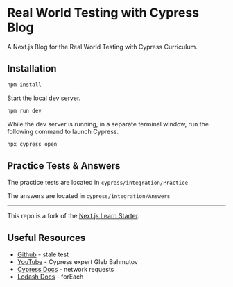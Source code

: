 # Real World Testing with Cypress Blog

A Next.js Blog for the Real World Testing with Cypress Curriculum.

## Installation

```bash
npm install
```

Start the local dev server.

```bash
npm run dev
```

While the dev server is running, in a separate terminal window, run the following command to launch Cypress.

```bash
npx cypress open
```

## Practice Tests & Answers

The practice tests are located in `cypress/integration/Practice`

The answers are located in `cypress/integration/Answers`

---

This repo is a fork of the [Next.js Learn Starter](https://github.com/vercel/next-learn-starter/).

## Useful Resources

- [Github](https://github.com/cypress-io/cypress/issues/19423) - stale test
- [YouTube](https://www.youtube.com/playlist?list=PLP9o9QNnQuAYYRpJzDNWpeuOVTwxmIxcI) - Cypress expert Gleb Bahmutov
- [Cypress Docs](https://example.cypress.io/commands/network-requests#request) - network requests
- [Lodash Docs](https://lodash.com/docs#forEach) - forEach
